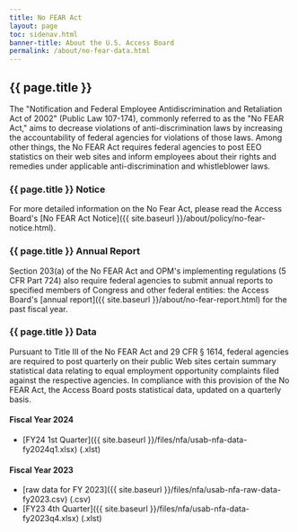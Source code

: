 ```yaml
---
title: No FEAR Act
layout: page
toc: sidenav.html
banner-title: About the U.S. Access Board
permalink: /about/no-fear-data.html
---
```


## {{ page.title }}

The "Notification and Federal Employee Antidiscrimination and Retaliation Act of 2002" (Public Law 107-174), commonly referred to as the "No FEAR Act," aims to decrease violations of anti-discrimination laws by increasing the accountability of federal agencies for violations of those laws.  Among other things, the No FEAR Act requires federal agencies to post EEO statistics on their web sites and inform employees about their rights and remedies under applicable anti-discrimination and whistleblower laws.

### {{ page.title }} Notice

For more detailed information on the No Fear Act, please read the Access Board's [No FEAR Act Notice]({{ site.baseurl }}/about/policy/no-fear-notice.html).

### {{ page.title }} Annual Report

Section 203(a) of the No FEAR Act and OPM's implementing regulations (5 CFR Part 724) also require federal agencies to submit annual reports to specified members of Congress and other federal entities: the Access Board's [annual report]({{ site.baseurl }}/about/no-fear-report.html) for the past fiscal year.

### {{ page.title }} Data

Pursuant to Title III of the No FEAR Act and 29 CFR § 1614, federal agencies are required to post quarterly on their public Web sites certain summary statistical data relating to equal employment opportunity complaints filed against the respective agencies.  In compliance with this provision of the No FEAR Act, the Access Board posts statistical data, updated on a quarterly basis.

#### Fiscal Year 2024

- [FY24 1st Quarter]({{ site.baseurl }}/files/nfa/usab-nfa-data-fy2024q1.xlsx) (.xlst)

#### Fiscal Year 2023

- [raw data for FY 2023]({{ site.baseurl }}/files/nfa/usab-nfa-raw-data-fy2023.csv) (.csv)
- [FY23 4th Quarter]({{ site.baseurl }}/files/nfa/usab-nfa-data-fy2023q4.xlsx) (.xlst)

